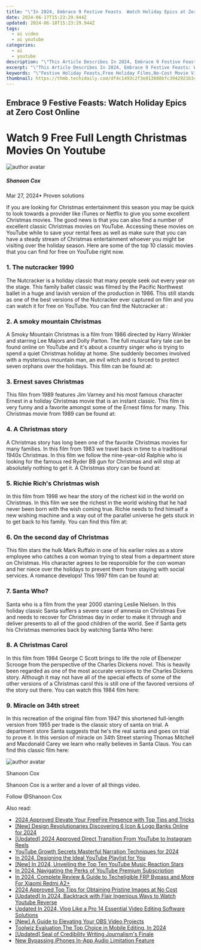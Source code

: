 ```yaml
---
title: "\"In 2024, Embrace 9 Festive Feasts  Watch Holiday Epics at Zero Cost Online\""
date: 2024-06-17T15:23:29.944Z
updated: 2024-06-18T15:23:29.944Z
tags:
  - ai video
  - ai youtube
categories:
  - ai
  - youtube
description: "\"This Article Describes In 2024, Embrace 9 Festive Feasts: Watch Holiday Epics at Zero Cost Online\""
excerpt: "\"This Article Describes In 2024, Embrace 9 Festive Feasts: Watch Holiday Epics at Zero Cost Online\""
keywords: "\"Festive Holiday Feasts,Free Holiday Films,No-Cost Movie Viewing,Zero Price Screenings,Holiday Film Fest,Epic Holidays Online,Festive Movies Free\""
thumbnail: https://thmb.techidaily.com/df4c1493c2f3e813888bfc3942921b3c21459900f9f223dcb15b2289e52ca077.jpg
---
```


## Embrace 9 Festive Feasts: Watch Holiday Epics at Zero Cost Online

# Watch 9 Free Full Length Christmas Movies On Youtube

![author avatar](https://images.wondershare.com/filmora/article-images/shannon-cox.jpg)

##### Shanoon Cox

 Mar 27, 2024• Proven solutions

If you are looking for Christmas entertainment this season you may be quick to look towards a provider like iTunes or Netflix to give you some excellent Christmas movies. The good news is that you can also find a number of excellent classic Christmas movies on YouTube. Accessing these movies on YouTube while to save your rental fees as well as make sure that you can have a steady stream of Christmas entertainment whoever you might be visiting over the holiday season. Here are some of the top 10 classic movies that you can find for free on YouTube right now.

### 1. The nutcracker 1990

The Nutcracker is a holiday classic that many people seek out every year on the stage. This family ballet classic was filmed by the Pacific Northwest ballet in a huge and lavish version of the production in 1986\. This still stands as one of the best versions of the Nutcracker ever captured on film and you can watch it for free on YouTube. You can find the Nutcracker at :

### 2. A smoky mountain Christmas

A Smoky Mountain Christmas is a film from 1986 directed by Harry Winkler and starring Lee Majors and Dolly Parton. The full musical fairy tale can be found online on YouTube and it's about a country singer who is trying to spend a quiet Christmas holiday at home. She suddenly becomes involved with a mysterious mountain man, an evil witch and is forced to protect seven orphans over the holidays. This film can be found at:

### 3. Ernest saves Christmas

This film from 1989 features Jim Varney and his most famous character Ernest in a holiday Christmas movie that is an instant classic. This film is very funny and a favorite amongst some of the Ernest films for many. This Christmas movie from 1989 can be found at:

### 4. A Christmas story

A Christmas story has long been one of the favorite Christmas movies for many families. In this film from 1983 we travel back in time to a traditional 1940s Christmas. In this film we follow the nine-year-old Ralphie who is looking for the famous red Ryder BB gun for Christmas and will stop at absolutely nothing to get it. A Christmas story can be found at:

### 5. Richie Rich's Christmas wish

In this film from 1998 we hear the story of the richest kid in the world on Christmas. In this film we see the richest in the world wishing that he had never been born with the wish coming true. Richie needs to find himself a new wishing machine and a way out of the parallel universe he gets stuck in to get back to his family. You can find this film at:

### 6. On the second day of Christmas

This film stars the hulk Mark Ruffalo in one of his earlier roles as a store employee who catches a con woman trying to steal from a department store on Christmas. His character agrees to be responsible for the con woman and her niece over the holidays to prevent them from staying with social services. A romance develops! This 1997 film can be found at:

### 7. Santa Who?

Santa who is a film from the year 2000 starring Leslie Nielsen. In this holiday classic Santa suffers a severe case of amnesia on Christmas Eve and needs to recover for Christmas day in order to make it through and deliver presents to all of the good children of the world. See if Santa gets his Christmas memories back by watching Santa Who here:

### 8. A Christmas Carol

In this film from 1984 George C Scott brings to life the role of Ebenezer Scrooge from the perspective of the Charles Dickens novel. This is heavily been regarded as one of the most accurate versions to the Charles Dickens story. Although it may not have all of the special effects of some of the other versions of a Christmas carol this is still one of the favored versions of the story out there. You can watch this 1984 film here:

### 9. Miracle on 34th street

In this recreation of the original film from 1947 this shortened full-length version from 1955 per trade is the classic story of santa on trial. A department store Santa suggests that he's the real santa and goes on trial to prove it. In this version of miracle on 34th Street starring Thomas Mitchell and Macdonald Carey we learn who really believes in Santa Claus. You can find this classic film here:

![author avatar](https://images.wondershare.com/filmora/article-images/shannon-cox.jpg)

Shanoon Cox

Shanoon Cox is a writer and a lover of all things video.

Follow @Shanoon Cox


<ins class="adsbygoogle"
     style="display:block"
     data-ad-format="autorelaxed"
     data-ad-client="ca-pub-7571918770474297"
     data-ad-slot="1223367746"></ins>



<ins class="adsbygoogle"
     style="display:block"
     data-ad-client="ca-pub-7571918770474297"
     data-ad-slot="8358498916"
     data-ad-format="auto"
     data-full-width-responsive="true"></ins>

<span class="atpl-alsoreadstyle">Also read:</span>
<div><ul>
<li><a href="https://youtube-web.techidaily.com/approved-elevate-your-freefire-presence-with-top-tips-and-tricks/"><u>2024 Approved  Elevate Your FreeFire Presence with Top Tips and Tricks</u></a></li>
<li><a href="https://youtube-web.techidaily.com/esign-revolutionaries-discovering-6-icon-and-logo-banks-online-for-2024/"><u>[New] Design Revolutionaries  Discovering 6 Icon & Logo Banks Online for 2024</u></a></li>
<li><a href="https://youtube-web.techidaily.com/ed-2024-approved-direct-transition-from-youtube-to-instagram-reels/"><u>[Updated] 2024 Approved  Direct Transition From YouTube to Instagram Reels</u></a></li>
<li><a href="https://youtube-web.techidaily.com/be-growth-secrets-masterful-narration-techniques-for-2024/"><u>YouTube Growth Secrets  Masterful Narration Techniques for 2024</u></a></li>
<li><a href="https://youtube-web.techidaily.com/24-designing-the-ideal-youtube-playlist-for-you/"><u>In 2024, Designing the Ideal YouTube Playlist for You</u></a></li>
<li><a href="https://youtube-web.techidaily.com/n-2024-unveiling-the-top-ten-youtube-music-reaction-stars/"><u>[New] In 2024, Unveiling the Top Ten YouTube Music Reaction Stars</u></a></li>
<li><a href="https://youtube-web.techidaily.com/24-navigating-the-perks-of-youtube-premium-subscription/"><u>In 2024, Navigating the Perks of YouTube Premium Subscription</u></a></li>
<li><a href="https://unlock-android.techidaily.com/in-2024-complete-review-and-guide-to-techeligible-frp-bypass-and-more-for-xiaomi-redmi-a2plus-by-drfone-android/"><u>In 2024, Complete Review & Guide to Techeligible FRP Bypass and More For Xiaomi Redmi A2+</u></a></li>
<li><a href="https://some-approaches.techidaily.com/2024-approved-top-tips-for-obtaining-pristine-images-at-no-cost/"><u>2024 Approved  Top Tips for Obtaining Pristine Images at No Cost</u></a></li>
<li><a href="https://facebook-video-footage.techidaily.com/updated-in-2024-backtrack-with-flair-ingenious-ways-to-watch-youtube-reverse/"><u>[Updated] In 2024, Backtrack with Flair  Ingenious Ways to Watch Youtube Reverse</u></a></li>
<li><a href="https://smart-video-editing.techidaily.com/updated-in-2024-vlog-like-a-pro-14-essential-video-editing-software-solutions/"><u>Updated In 2024, Vlog Like a Pro 14 Essential Video Editing Software Solutions</u></a></li>
<li><a href="https://video-capture.techidaily.com/new-a-guide-to-elevating-your-obs-video-projects/"><u>[New] A Guide to Elevating Your OBS Video Projects</u></a></li>
<li><a href="https://some-skills.techidaily.com/toolwiz-evaluation-the-top-choice-in-mobile-editing-in-2024/"><u>Toolwiz Evaluation  The Top Choice in Mobile Editing, In 2024</u></a></li>
<li><a href="https://facebook-video-share.techidaily.com/updated-seal-of-credibility-writing-journalisms-finale/"><u>[Updated] Seal of Credibility  Writing Journalism's Finale</u></a></li>
<li><a href="https://audio-editing.techidaily.com/new-bypassing-iphones-in-app-audio-limitation-feature/"><u>New Bypassing iPhones In-App Audio Limitation Feature</u></a></li>
</ul></div>

